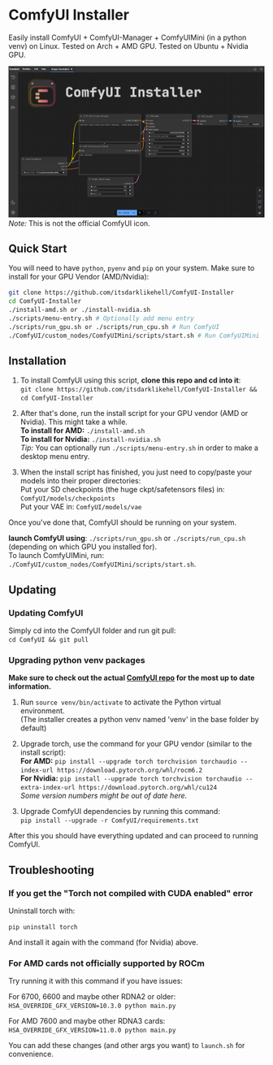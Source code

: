 # ComfyUI Installer

Easily install ComfyUI + ComfyUI-Manager + ComfyUIMini (in a python venv) on Linux.
Tested on Arch + AMD GPU.
Tested on Ubuntu + Nvidia GPU.

![ComfyUI Screenshot](graphics/comfyui_screenshot.png)
_Note:_ This is not the official ComfyUI icon.  

## Quick Start

You will need to have `python`, `pyenv` and `pip` on your system.
Make sure to install for your GPU Vendor (AMD/Nvidia):

```sh
git clone https://github.com/itsdarklikehell/ComfyUI-Installer
cd ComfyUI-Installer
./install-amd.sh or ./install-nvidia.sh
./scripts/menu-entry.sh # Optionally add menu entry
./scripts/run_gpu.sh or ./scripts/run_cpu.sh # Run ComfyUI
./ComfyUI/custom_nodes/ComfyUIMini/scripts/start.sh # Run ComfyUIMini
```

## Installation

1. To install ComfyUI using this script, **clone this repo and cd into it**:  
   `git clone https://github.com/itsdarklikehell/ComfyUI-Installer && cd ComfyUI-Installer`

2. After that's done, run the install script for your GPU vendor (AMD or Nvidia). This might take a while.  
   **To install for AMD:** `./install-amd.sh`  
   **To install for Nvidia:** `./install-nvidia.sh`  
   _Tip:_ You can optionally run `./scripts/menu-entry.sh` in order to make a desktop menu entry.

3. When the install script has finished, you just need to copy/paste your models into their proper directories:  
   Put your SD checkpoints (the huge ckpt/safetensors files) in: `ComfyUI/models/checkpoints`  
   Put your VAE in: `ComfyUI/models/vae`

Once you've done that, ComfyUI should be running on your system.

**launch ComfyUI using**: `./scripts/run_gpu.sh` or `./scripts/run_cpu.sh` (depending on which GPU you installed for).   
To launch ComfyUIMini, run: `./ComfyUI/custom_nodes/ComfyUIMini/scripts/start.sh`.

## Updating

### Updating ComfyUI

Simply cd into the ComfyUI folder and run git pull:  
`cd ComfyUI && git pull`

### Upgrading python venv packages

**Make sure to check out the actual [ComfyUI repo](https://github.com/comfyanonymous/ComfyUI) for the most up to date information.**

1. Run `source venv/bin/activate` to activate the Python virtual environment.  
   (The installer creates a python venv named 'venv' in the base folder by default)

2. Upgrade torch, use the command for your GPU vendor (similar to the install script):  
   **For AMD:** `pip install --upgrade torch torchvision torchaudio --index-url https://download.pytorch.org/whl/rocm6.2`  
   **For Nvidia:** `pip install --upgrade torch torchvision torchaudio --extra-index-url https://download.pytorch.org/whl/cu124`  
   _Some version numbers might be out of date here._

3. Upgrade ComfyUI dependencies by running this command:  
   `pip install --upgrade -r ComfyUI/requirements.txt`

After this you should have everything updated and can proceed to running ComfyUI.

## Troubleshooting

### If you get the "Torch not compiled with CUDA enabled" error

Uninstall torch with:

`pip uninstall torch`

And install it again with the command (for Nvidia) above.

### For AMD cards not officially supported by ROCm

Try running it with this command if you have issues:

For 6700, 6600 and maybe other RDNA2 or older: `HSA_OVERRIDE_GFX_VERSION=10.3.0 python main.py`

For AMD 7600 and maybe other RDNA3 cards: `HSA_OVERRIDE_GFX_VERSION=11.0.0 python main.py`

You can add these changes (and other args you want) to `launch.sh` for convenience.
